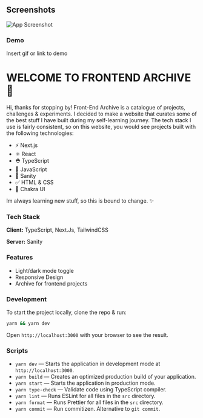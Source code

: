 ## Screenshots

![App Screenshot]()

### Demo

Insert gif or link to demo

# WELCOME TO FRONTEND ARCHIVE 💪

Hi, thanks for stopping by! Front-End Archive is a catalogue of projects, challenges & experiments. I decided to make a website that curates some of the best stuff I have built during my self-learning journey.
The tech stack I use is fairly consistent, so on this website, you would see projects built with the following technologies:

- ⚡️ Next.js
- ⚛️ React
- ⛑ TypeScript
- 🤔 JavaScript
- 👀 Sanity
- ✅ HTML & CSS
- 🤝 Chakra UI

Im always learning new stuff, so this is bound to change. ✨

### Tech Stack

**Client:** TypeScript, Next.Js, TailwindCSS

**Server:** Sanity

### Features

- Light/dark mode toggle
- Responsive Design
- Archive for frontend projects

### Development

To start the project locally, clone the repo & run:

```bash
yarn && yarn dev
```

Open `http://localhost:3000` with your browser to see the result.

### Scripts

- `yarn dev` — Starts the application in development mode at `http://localhost:3000`.
- `yarn build` — Creates an optimized production build of your application.
- `yarn start` — Starts the application in production mode.
- `yarn type-check` — Validate code using TypeScript compiler.
- `yarn lint` — Runs ESLint for all files in the `src` directory.
- `yarn format` — Runs Prettier for all files in the `src` directory.
- `yarn commit` — Run commitizen. Alternative to `git commit`.
